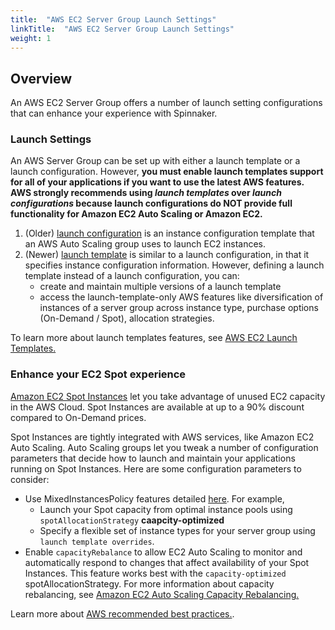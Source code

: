```yaml
---
title:  "AWS EC2 Server Group Launch Settings"
linkTitle:  "AWS EC2 Server Group Launch Settings"
weight: 1
---
```


## Overview
An AWS EC2 Server Group offers a number of launch setting configurations that can enhance your experience with Spinnaker.

### Launch Settings
An AWS Server Group can be set up with either a launch template or a launch configuration. However, <b>you must enable launch templates support for all of your applications if you want to use the latest AWS features.
AWS strongly recommends using _launch templates_ over _launch configurations_ because launch configurations do NOT provide full functionality for Amazon EC2 Auto Scaling or Amazon EC2.</b>

1. (Older) [launch configuration](https://docs.aws.amazon.com/autoscaling/ec2/userguide/LaunchConfiguration.html) is an instance configuration template that an AWS Auto Scaling group uses to launch EC2 instances.
2. (Newer) [launch template](https://docs.aws.amazon.com/autoscaling/ec2/userguide/LaunchTemplates.html) is similar to a launch configuration, in that it specifies instance configuration information.
   However, defining a launch template instead of a launch configuration, you can:
   - create and maintain multiple versions of a launch template
   - access the launch-template-only AWS features like diversification of instances of a server group across instance type, purchase options (On-Demand / Spot), allocation strategies.

To learn more about launch templates features, see [AWS EC2 Launch Templates.](/features/server-group-launch-settings/aws-ec2/launch-templates.md)

### Enhance your EC2 Spot experience
[Amazon EC2 Spot Instances](https://docs.aws.amazon.com/AWSEC2/latest/UserGuide/using-spot-instances.html#spot-features) 
let you take advantage of unused EC2 capacity in the AWS Cloud. Spot Instances are available at up to a 90% discount compared to On-Demand prices. 

Spot Instances are tightly integrated with AWS services, like Amazon EC2 Auto Scaling. Auto Scaling groups let you tweak a number of configuration parameters that decide how to launch and maintain your applications running on Spot Instances.
Here are some configuration parameters to consider:
* Use MixedInstancesPolicy features detailed [here](/features/server-group-launch-settings/aws-ec2/launch-templates.md).
  For example,
   * Launch your Spot capacity from optimal instance pools using `spotAllocationStrategy` <b>caapcity-optimized</b>
   * Specify a flexible set of instance types for your server group using `launch template overrides`.
* Enable `capacityRebalance` to allow EC2 Auto Scaling to monitor and automatically respond to changes that affect availability of your Spot Instances. This feature works best with the `capacity-optimized` spotAllocationStrategy. 
  For more information about capacity rebalancing, see [Amazon EC2 Auto Scaling Capacity Rebalancing.](https://docs.aws.amazon.com/autoscaling/ec2/userguide/capacity-rebalance.html)

Learn more about [AWS recommended best practices.](https://docs.aws.amazon.com/AWSEC2/latest/UserGuide/spot-best-practices.html).
